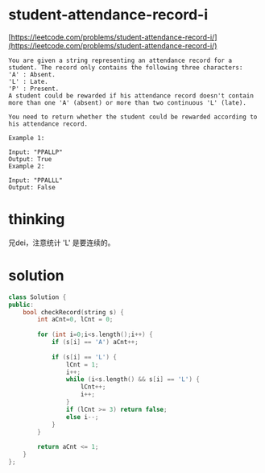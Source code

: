 # student-attendance-record-i

[https://leetcode.com/problems/student-attendance-record-i/](https://leetcode.com/problems/student-attendance-record-i/)

```
You are given a string representing an attendance record for a student. The record only contains the following three characters:
'A' : Absent.
'L' : Late.
'P' : Present.
A student could be rewarded if his attendance record doesn't contain more than one 'A' (absent) or more than two continuous 'L' (late).

You need to return whether the student could be rewarded according to his attendance record.

Example 1:

Input: "PPALLP"
Output: True
Example 2:

Input: "PPALLL"
Output: False
```
# thinking

兄dei，注意统计 'L' 是要连续的。

# solution 

```c++
class Solution {
public:
    bool checkRecord(string s) {
        int aCnt=0, lCnt = 0;
        
        for (int i=0;i<s.length();i++) {
            if (s[i] == 'A') aCnt++;
            
            if (s[i] == 'L') {
                lCnt = 1;
                i++;
                while (i<s.length() && s[i] == 'L') {
                    lCnt++;
                    i++;
                }
                if (lCnt >= 3) return false;
                else i--;
            }
        }
        
        return aCnt <= 1;
    }
};
```